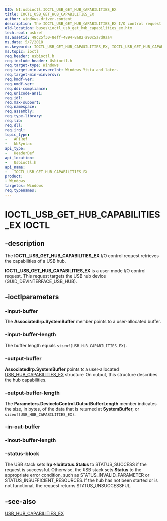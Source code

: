 ```yaml
---
UID: NI:usbioctl.IOCTL_USB_GET_HUB_CAPABILITIES_EX
title: IOCTL_USB_GET_HUB_CAPABILITIES_EX
author: windows-driver-content
description: The IOCTL_USB_GET_HUB_CAPABILITIES_EX I/O control request retrieves the capabilities of a USB hub.IOCTL_USB_GET_HUB_CAPABILITIES_EX is a user-mode I/O control request. This request targets the USB hub device (GUID_DEVINTERFACE_USB_HUB).
old-location: buses\ioctl_usb_get_hub_capabilities_ex.htm
tech.root: usbref
ms.assetid: 49c25f30-8eff-4894-8a82-a90c5a7d9aa4
ms.date: 5/7/2018
ms.keywords: IOCTL_USB_GET_HUB_CAPABILITIES_EX, IOCTL_USB_GET_HUB_CAPABILITIES_EX control, IOCTL_USB_GET_HUB_CAPABILITIES_EX control code [Buses], buses.ioctl_usb_get_hub_capabilities_ex, usbioctl/IOCTL_USB_GET_HUB_CAPABILITIES_EX, usbirp_bed6a9f5-00ee-4f0b-9906-cd27d85a74c2.xml
ms.topic: ioctl
req.header: usbioctl.h
req.include-header: Usbioctl.h
req.target-type: Windows
req.target-min-winverclnt: Windows Vista and later.
req.target-min-winversvr: 
req.kmdf-ver: 
req.umdf-ver: 
req.ddi-compliance: 
req.unicode-ansi: 
req.idl: 
req.max-support: 
req.namespace: 
req.assembly: 
req.type-library: 
req.lib: 
req.dll: 
req.irql: 
topic_type:
-	APIRef
-	kbSyntax
api_type:
-	HeaderDef
api_location:
-	Usbioctl.h
api_name:
-	IOCTL_USB_GET_HUB_CAPABILITIES_EX
product:
- Windows
targetos: Windows
req.typenames: 
---
```


# IOCTL_USB_GET_HUB_CAPABILITIES_EX IOCTL


## -description



The <b>IOCTL_USB_GET_HUB_CAPABILITIES_EX</b> I/O control request retrieves the capabilities of a USB hub.

<b>IOCTL_USB_GET_HUB_CAPABILITIES_EX</b> is a user-mode I/O control request. This request targets the USB hub device (GUID_DEVINTERFACE_USB_HUB).




## -ioctlparameters




### -input-buffer

The <b>AssociatedIrp.SystemBuffer</b> member points to a user-allocated buffer.


### -input-buffer-length

 The buffer length equals <code>sizeof(USB_HUB_CAPABILITIES_EX)</code>.


### -output-buffer

<b>AssociatedIrp.SystemBuffer</b> points to a user-allocated <a href="https://msdn.microsoft.com/library/windows/hardware/ff539329">USB_HUB_CAPABILITIES_EX</a> structure. On output, this structure describes the hub capabilities. 


### -output-buffer-length

The <b>Parameters.DeviceIoControl.OutputBufferLength</b> member indicates the size, in bytes, of the data that is returned at <b>SystemBuffer</b>, or <code>sizeof(USB_HUB_CAPABILITIES_EX)</code>.


### -in-out-buffer








### -inout-buffer-length








### -status-block

The USB stack sets <b>Irp-&gt;IoStatus.Status</b> to STATUS_SUCCESS if the request is successful. Otherwise, the USB stack sets <b>Status</b> to the appropriate error condition, such as STATUS_INVALID_PARAMETER or STATUS_INSUFFICIENT_RESOURCES. If the hub has not been started or is not functional, the request returns STATUS_UNSUCCESSFUL.


## -see-also




<a href="https://msdn.microsoft.com/library/windows/hardware/ff539329">USB_HUB_CAPABILITIES_EX</a>
 

 

